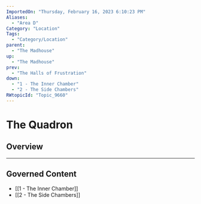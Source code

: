 ```yaml
---
ImportedOn: "Thursday, February 16, 2023 6:10:23 PM"
Aliases:
  - "Area D"
Category: "Location"
Tags:
  - "Category/Location"
parent:
  - "The Madhouse"
up:
  - "The Madhouse"
prev:
  - "The Halls of Frustration"
down:
  - "1 - The Inner Chamber"
  - "2 - The Side Chambers"
RWtopicId: "Topic_9660"
---
```

# The Quadron
## Overview
---
## Governed Content
- [[1 - The Inner Chamber]]
- [[2 - The Side Chambers]]

